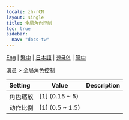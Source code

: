 ```yaml
---
locale: zh-rCN
layout: single
title: 全局角色控制
toc: true
sidebar:
  nav: "docs-tw"
---
```

[Eng](/dancexr/menu/2025.4/actors/global_actor_control) | [繁中](/tw/dancexr/menu/2025.4/actors/global_actor_control) | [日本語](/jp/dancexr/menu/2025.4/actors/global_actor_control) | [한국어](/kr/dancexr/menu/2025.4/actors/global_actor_control) | [简中](/zh/dancexr/menu/2025.4/actors/global_actor_control)

[演员](../menu#演员) > 全局角色控制



| Setting | Value | Description |
| :--- | --- | :--- |
| 角色缩放 | [1] (0.15 ~ 5) | 
| 动作比例 | [1] (0.5 ~ 1.5) | 
